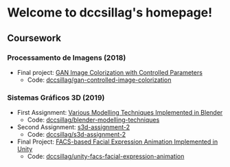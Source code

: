 # Welcome to dccsillag's homepage!

## Coursework

### Processamento de Imagens (2018)

 - Final project: [GAN Image Colorization with Controlled Parameters](coursework/ImageProcessing/GAN-Image-Colorization-With-Controlled-Parameters/index.html)
    + Code: [dccsillag/gan-controlled-image-colorization](https://github.com/dccsillag/gan-controlled-image-colorization)

### Sistemas Gráficos 3D (2019)

 - First Assignment: [Various Modelling Techniques Implemented in Blender](coursework/3dGraphicsSystems/Assignment1/index.html)
    + Code: [dccsillag/blender-modelling-techniques](https://github.com/dccsillag/blender-modelling-techniques)
 - Second Assignment: [s3d-assignment-2](coursework/3dGraphicsSystems/Assignment2/index.html)
    + Code: [dccsillag/s3d-assignment-2](https://github.com/dccsillag/s3d-assignment-2)
 - Final Project: [FACS-based Facial Expression Animation Implemented in Unity](coursework/3dGraphicsSystems/FinalProject/index.html)
    + Code: [dccsillag/unity-facs-facial-expression-animation](https://github.com/dccsillag/unity-facs-facial-expression-animation)
